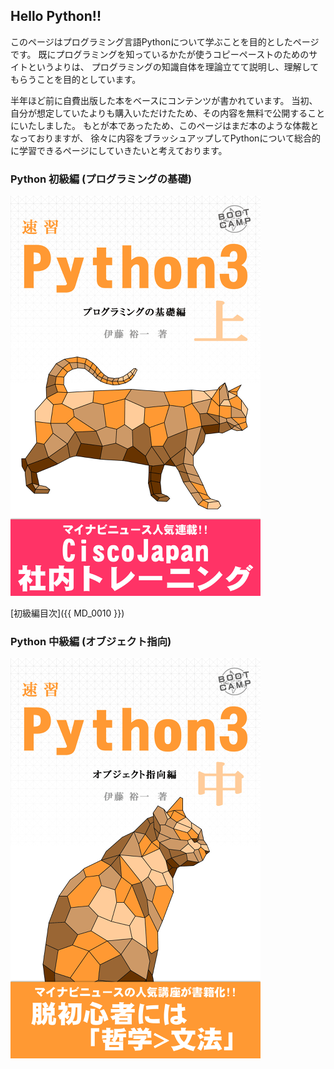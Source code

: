 ## Hello Python!!

このページはプログラミング言語Pythonについて学ぶことを目的としたページです。
既にプログラミングを知っているかたが使うコピーペーストのためのサイトというよりは、
プログラミングの知識自体を理論立てて説明し、理解してもらうことを目的としています。

半年ほど前に自費出版した本をベースにコンテンツが書かれています。
当初、自分が想定していたよりも購入いただけたため、その内容を無料で公開することにいたしました。
もとが本であったため、このページはまだ本のような体裁となっておりますが、
徐々に内容をブラッシュアップしてPythonについて総合的に学習できるページにしていきたいと考えております。

### Python 初級編 (プログラミングの基礎)
![image](./index_image/01.png)

[初級編目次]({{ MD_0010 }})

### Python 中級編 (オブジェクト指向)
![image](./index_image/02.png)
